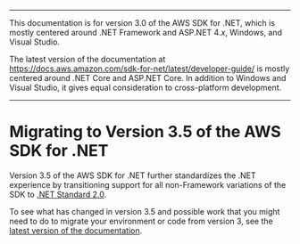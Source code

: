 --------

This documentation is for version 3\.0 of the AWS SDK for \.NET, which is mostly centered around \.NET Framework and ASP\.NET 4\.*x*, Windows, and Visual Studio\.

The latest version of the documentation at [https://docs\.aws\.amazon\.com/sdk\-for\-net/latest/developer\-guide/](https://docs.aws.amazon.com/sdk-for-net/latest/developer-guide/welcome.html) is mostly centered around \.NET Core and ASP\.NET Core\. In addition to Windows and Visual Studio, it gives equal consideration to cross\-platform development\.

--------

# Migrating to Version 3\.5 of the AWS SDK for \.NET<a name="net-dg-v35"></a>

Version 3\.5 of the AWS SDK for \.NET further standardizes the \.NET experience by transitioning support for all non\-Framework variations of the SDK to [\.NET Standard 2\.0](https://docs.microsoft.com/en-us/dotnet/standard/net-standard)\.

To see what has changed in version 3\.5 and possible work that you might need to do to migrate your environment or code from version 3, see the [latest version of the documentation](../../latest/developer-guide/net-dg-v35.html)\.